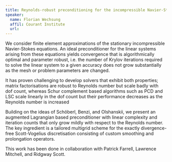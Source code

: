 ```yaml
---
title: Reynolds-robust preconditioning for the incompressible Navier-Stokes equations
speaker:
  name: Florian Wechsung
  affil: Courant Institute 
  url: 
---
```


We consider finite element approximations of the stationary incompressible Navier-Stokes equations.
An ideal preconditioner for the linear systems arising from these equations yields convergence that is algorithmically optimal and parameter robust, i.e. the number of Krylov iterations required to solve the linear system to a given accuracy does not grow substantially as the mesh or problem parameters are changed.

It has proven challenging to develop solvers that exhibit both properties; matrix factorisations are robust to Reynolds number but scale badly with dof count, whereas Schur complement based algorithms such as PCD and LSC scale linearly in the dof count but their performance decreases as the Reynolds number is increased

Building on the ideas of Schöberl, Benzi, and Olshanskii, we present an augmented Lagrangian based preconditioner with linear complexity and iteration counts that only grow mildly with respect to the Reynolds number.
The key ingredient is a tailored multigrid scheme for the exactly divergence-free Scott-Vogelius discretisation consisting of custom smoothing and prolongation operators.

This work has been done in collaboration with Patrick Farrell, Lawrence Mitchell, and Ridgway Scott.